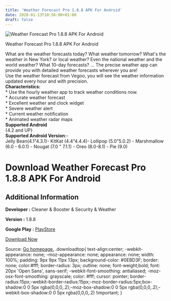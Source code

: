 ```yaml
---
title: 'Weather Forecast Pro 1.8.8 APK For Android'
date: 2020-01-13T10:56:00+01:00
draft: false
---
```


![Weather Forecast Pro 1.8.8 APK For Android](https://i1.wp.com/apkhome.net/wp-content/uploads/2020/01/Currency-Converter-Easily-1.4.4-1.png "Weather Forecast Pro 1.8.8 APK For Android")

  

Weather Forecast Pro 1.8.8 APK For Android

What are the weather forecasts today? What weather tomorrow? What's the weather in New York? or local weather? Even the national weather and the world weather? What 10-day forecasts? ... The precise weather app can provide you with detailed weather forecasts wherever you are!  
Use the weather forecast from Vegoo, you will see the weather information updated every hour and with precision.  
**Characteristics:**  
\* Use the hourly weather app to track weather conditions now.  
\* Accurate weather forecast  
\* Excellent weather and clock widget  
\* Severe weather alert  
\* Current weather notification  
\* Animated weather radar maps  
**Supported Android**  
{4.2 and UP}  
**Supported Android Version**:-  
Jelly Bean(4.1"4.3.1)- KitKat (4.4"4.4.4)- Lollipop (5.0"5.0.2) - Marshmallow (6.0 - 6.0.1) - Nougat (7.0 " 7.1.1) - Oreo (8.0-8.1) - Pie (9.0)

Download Weather Forecast Pro 1.8.8 APK For Android
===================================================

Additional Information
----------------------

**Developer :** Cleaner & Booster & Security & Weather

**Version :** 1.8.8

**Google Play :** [PlayStore](https://play.google.com/store/apps/details?id=com.nice.accurate.weather&hl=en)

  

[Download Now](https://store4app.co/post/weather-forecast-pro-1-8-8-apk-for-android_1578849900)

  
Source: [Go homepage.](https://store4app.co/post/weather-forecast-pro-1-8-8-apk-for-android_1578849900) .downloadtop{ text-align:center; -webkit-appearance: none; -moz-appearance: none; appearance: none; width: 100%; padding: 9px 9px 11px 13px; background-color: #0EBD3F; border: none; color:#fff; border-radius: 3px; outline: none; font-weight;bold; font: 20px 'Open Sans', sans-serif; -webkit-font-smoothing: antialiased; -moz-osx-font-smoothing: grayscale; color: #fff; cursor: pointer; border-radius:15px;-webkit-border-radius:15px;-moz-border-radius:5px;box-shadow:0 0 5px rgba(0,0,0,.2);-moz-box-shadow:0 0 5px rgba(0,0,0,.2);-webkit-box-shadow:0 0 5px rgba(0,0,0,.2) !important; }